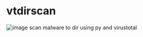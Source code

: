 # vtdirscan
![image](https://github.com/psychobytes/vtdirscan/assets/45039854/a4208b61-bf24-448f-a75f-75e2073f657d)
scan malware to dir using py and virustotal
